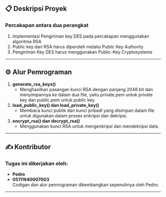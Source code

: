 ## 📋 Deskripsi Proyek
### Percakapan antara dua perangkat
1. Implementasi Pengiriman key DES pada percakapan menggunakan algoritma RSA
2. Public key dari RSA harus diperoleh melalui Public Key Authority
3. Pengiriman Key DES harus menggunakan Public-Key Cryptosystems

---

## ⚙️ Alur Pemrograman
1. **generate_rsa_keys()**
   - Menghasilkan pasangan kunci RSA dengan panjang 2048 bit dan menyimpannya ke dalam dua file, yaitu private.pem untuk private key dan public.pem untuk public key.
2. **load_public_key() dan load_private_key()**
   - Membaca kunci publik dan kunci pribadi yang disimpan dalam file untuk digunakan dalam proses enkripsi dan dekripsi.
3. **encrypt_rsa() dan decrypt_rsa()**
   - Menggunakan kunci RSA untuk mengenkripsi dan mendekripsi data.


---


## ✍️ Kontributor
### Tugas ini dikerjakan oleh:
- **Pedro**  
- **05111940007003**  
  Codigan dan alur pemrograman dikembangkan sepenuhnya oleh Pedro. 

---
